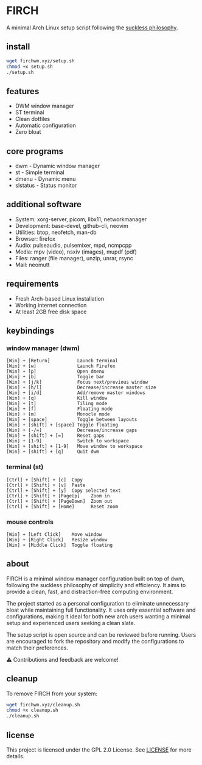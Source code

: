 # FIRCH

A minimal Arch Linux setup script following the [suckless philosophy](https://suckless.org/philosophy/).

## install

```bash
wget firchwm.xyz/setup.sh
chmod +x setup.sh
./setup.sh
```

## features

- DWM window manager
- ST terminal
- Clean dotfiles
- Automatic configuration
- Zero bloat

## core programs

- dwm - Dynamic window manager
- st - Simple terminal
- dmenu - Dynamic menu
- slstatus - Status monitor

## additional software

- System: xorg-server, picom, libx11, networkmanager
- Development: base-devel, github-cli, neovim
- Utilities: btop, neofetch, man-db
- Browser: firefox
- Audio: pulseaudio, pulsemixer, mpd, ncmpcpp
- Media: mpv (video), nsxiv (images), mupdf (pdf)
- Files: ranger (file manager), unzip, unrar, rsync
- Mail: neomutt

## requirements

- Fresh Arch-based Linux installation
- Working internet connection
- At least 2GB free disk space

## keybindings

### window manager (dwm)
```
[Win] + [Return]          Launch terminal
[Win] + [w]               Launch Firefox
[Win] + [p]               Open dmenu
[Win] + [b]               Toggle bar
[Win] + [j/k]             Focus next/previous window
[Win] + [h/l]             Decrease/increase master size
[Win] + [i/d]             Add/remove master windows
[Win] + [q]               Kill window
[Win] + [t]               Tiling mode
[Win] + [f]               Floating mode
[Win] + [m]               Monocle mode
[Win] + [space]           Toggle between layouts
[Win] + [shift] + [space] Toggle floating
[Win] + [-/=]             Decrease/increase gaps
[Win] + [shift] + [=]     Reset gaps
[Win] + [1-9]             Switch to workspace
[Win] + [shift] + [1-9]   Move window to workspace
[Win] + [shift] + [q]     Quit dwm
```

### terminal (st)
```
[Ctrl] + [Shift] + [c]  Copy
[Ctrl] + [Shift] + [v]  Paste
[Ctrl] + [Shift] + [y]  Copy selected text
[Ctrl] + [Shift] + [PageUp]    Zoom in
[Ctrl] + [Shift] + [PageDown]  Zoom out
[Ctrl] + [Shift] + [Home]      Reset zoom
```

### mouse controls
```
[Win] + [Left Click]    Move window
[Win] + [Right Click]   Resize window
[Win] + [Middle Click]  Toggle floating
```

## about

FIRCH is a minimal window manager configuration built on top of dwm, following the suckless philosophy of simplicity and efficiency. It aims to provide a clean, fast, and distraction-free computing environment.

The project started as a personal configuration to eliminate unnecessary bloat while maintaining full functionality. It uses only essential software and configurations, making it ideal for both new arch users wanting a minimal setup and experienced users seeking a clean slate.

The setup script is open source and can be reviewed before running. Users are encouraged to fork the repository and modify the configurations to match their preferences.

⚠️ Contributions and feedback are welcome!

## cleanup

To remove FIRCH from your system:

```bash
wget firchwm.xyz/cleanup.sh
chmod +x cleanup.sh
./cleanup.sh
```

## license

This project is licensed under the GPL 2.0 License. See [LICENSE](LICENSE) for more details.
